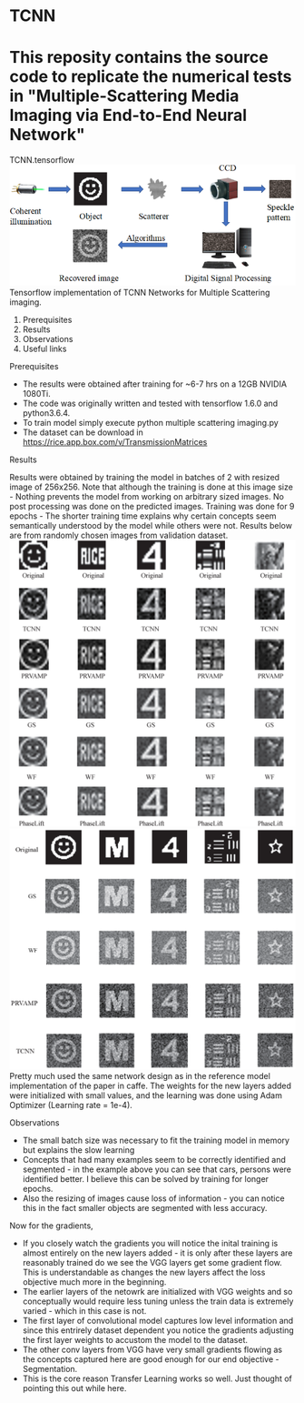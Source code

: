 # TCNN
# This reposity contains the source code to replicate the numerical tests in "Multiple-Scattering Media Imaging via End-to-End Neural Network"
TCNN.tensorflow
![](https://github.com/Ziyang1992/TCNN/blob/master/1.png)
Tensorflow implementation of TCNN Networks for Multiple Scattering imaging. 

1. Prerequisites
2. Results
3. Observations
4. Useful links

Prerequisites

- The results were obtained after training for ~6-7 hrs on a 12GB NVIDIA 1080Ti.
- The code was originally written and tested with tensorflow 1.6.0 and python3.6.4. 
- To train model simply execute python multiple scattering imaging.py
- The dataset can be download in https://rice.app.box.com/v/TransmissionMatrices

Results

Results were obtained by training the model in batches of 2 with resized image of 256x256. Note that although the training is done at this image size - Nothing prevents the model from working on arbitrary sized images. No post processing was done on the predicted images. Training was done for 9 epochs - The shorter training time explains why certain concepts seem semantically understood by the model while others were not. Results below are from randomly chosen images from validation dataset.
![](https://github.com/Ziyang1992/TCNN/blob/master/5.png)
![](https://github.com/Ziyang1992/TCNN/blob/master/4.png)
Pretty much used the same network design as in the reference model implementation of the paper in caffe. The weights for the new layers added were initialized with small values, and the learning was done using Adam Optimizer (Learning rate = 1e-4). 

   

   

   

   

   

Observations

- The small batch size was necessary to fit the training model in memory but explains the slow learning
- Concepts that had many examples seem to be correctly identified and segmented - in the example above you can see that cars, persons were identified better. I believe this can be solved by training for longer epochs.
- Also the resizing of images cause loss of information - you can notice this in the fact smaller objects are segmented with less accuracy.



Now for the gradients,

- If you closely watch the gradients you will notice the inital training is almost entirely on the new layers added - it is only after these layers are reasonably trained do we see the VGG layers get some gradient flow. This is understandable as changes the new layers affect the loss objective much more in the beginning.
- The earlier layers of the netowrk are initialized with VGG weights and so conceptually would require less tuning unless the train data is extremely varied - which in this case is not.
- The first layer of convolutional model captures low level information and since this entrirely dataset dependent you notice the gradients adjusting the first layer weights to accustom the model to the dataset.
- The other conv layers from VGG have very small gradients flowing as the concepts captured here are good enough for our end objective - Segmentation. 
- This is the core reason Transfer Learning works so well. Just thought of pointing this out while here.

      


